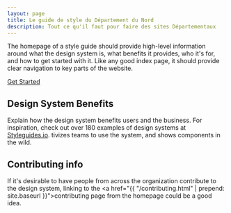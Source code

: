 ```yaml
---
layout: page
title: Le guide de style du Département du Nord
description: Tout ce qu'il faut pour faire des sites Départementaux
---
```


The homepage of a style guide should provide high-level information around what the design system is, what benefits it provides, who it's for, and how to get started with it. Like any good index page, it should provide clear navigation to key parts of the website.

<div class="u-margin-bottom-double"><a href="{{ "/getting-started.html" | prepend: site.baseurl }}" class="c-btn">Get Started</a></div>

## Design System Benefits
Explain how the design system benefits users and the business. For inspiration, check out over 180 examples of design systems at [Styleguides.io](http://styleguides.io/examples).
tivizes teams to use the system, and shows components in the wild.

## Contributing info
If it's desirable to have people from across the organization contribute to the design system, linking to the <a href="{{ "/contributing.html" | prepend: site.baseurl }}">contributing page</a> from the homepage could be a good idea.
